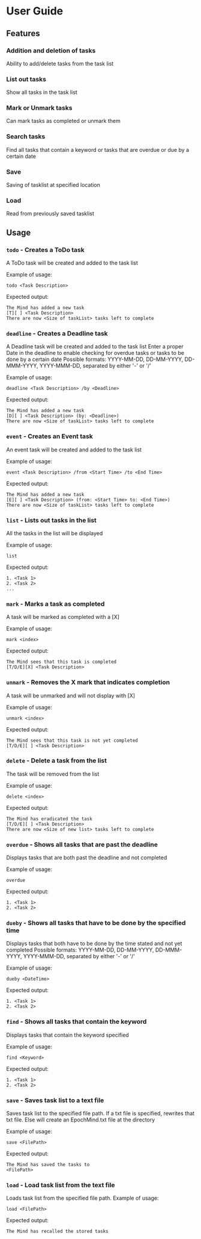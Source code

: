 # User Guide

## Features 

### Addition and deletion of tasks

Ability to add/delete tasks from the task list

### List out tasks

Show all tasks in the task list

### Mark or Unmark tasks

Can mark tasks as completed or unmark them

### Search tasks

Find all tasks that contain a keyword or tasks that are overdue or due by a certain date

### Save

Saving of tasklist at specified location

### Load

Read from previously saved tasklist

## Usage

### `todo` - Creates a ToDo task

A ToDo task will be created and added to the task list

Example of usage: 

`todo <Task Description>`

Expected output:
```
The Mind has added a new task
[T][ ] <Task Description>
There are now <Size of taskList> tasks left to complete
```

### `deadline` - Creates a Deadline task

A Deadline task will be created and added to the task list
Enter a proper Date in the deadline to enable checking for overdue tasks or tasks to be done by a certain date
Possible formats: YYYY-MM-DD, DD-MM-YYYY, DD-MMM-YYYY, YYYY-MMM-DD, separated by either '-' or '/'

Example of usage: 

`deadline <Task Description> /by <Deadline>`

Expected output:
```
The Mind has added a new task
[D][ ] <Task Description> (by: <Deadline>)
There are now <Size of taskList> tasks left to complete
```

### `event` - Creates an Event task

An event task will be created and added to the task list

Example of usage: 

`event <Task Description> /from <Start Time> /to <End Time>`

Expected output:
```
The Mind has added a new task
[E][ ] <Task Description> (from: <Start Time> to: <End Time>)
There are now <Size of taskList> tasks left to complete
```

### `list` - Lists out tasks in the list

All the tasks in the list will be displayed

Example of usage: 

`list`

Expected output:
```
1. <Task 1>
2. <Task 2>
...
```

### `mark` - Marks a task as completed

A task will be marked as completed with a [X]

Example of usage: 

`mark <index>`

Expected output:
```
The Mind sees that this task is completed
[T/D/E][X] <Task Description>
```

### `unmark` - Removes the X mark that indicates completion

A task will be unmarked and will not display with [X]

Example of usage: 

`unmark <index>`

Expected output:
```
The Mind sees that this task is not yet completed
[T/D/E][ ] <Task Description>
```

### `delete` - Delete a task from the list

The task will be removed from the list

Example of usage: 

`delete <index>`

Expected output:
```
The Mind has eradicated the task
[T/D/E][ ] <Task Description>
There are now <Size of new list> tasks left to complete
```

### `overdue` - Shows all tasks that are past the deadline

Displays tasks that are both past the deadline and not completed

Example of usage: 

`overdue`

Expected output:
```
1. <Task 1>
2. <Task 2>
```

### `dueby` - Shows all tasks that have to be done by the specified time

Displays tasks that both have to be done by the time stated and not yet completed
Possible formats: YYYY-MM-DD, DD-MM-YYYY, DD-MMM-YYYY, YYYY-MMM-DD, separated by either '-' or '/'

Example of usage: 

`dueby <DateTime>`

Expected output:
```
1. <Task 1>
2. <Task 2>
```

### `find` - Shows all tasks that contain the keyword

Displays tasks that contain the keyword specified

Example of usage: 

`find <Keyword>`

Expected output:
```
1. <Task 1>
2. <Task 2>
```

### `save` - Saves task list to a text file

Saves task list to the specified file path. If a txt file is specified, rewrites that txt file. Else will create an EpochMind.txt file at the directory

Example of usage: 

`save <FilePath>`

Expected output:
```
The Mind has saved the tasks to
<FilePath>
```

### `load` - Load task list from the text file

Loads task list from the specified file path.
Example of usage: 

`load <FilePath>`

Expected output:
```
The Mind has recalled the stored tasks
```
